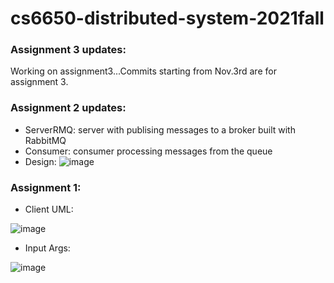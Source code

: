 # cs6650-distributed-system-2021fall

### Assignment 3 updates:
Working on assignment3...Commits starting from Nov.3rd are for assignment 3.
### Assignment 2 updates:
- ServerRMQ: server with publising messages to a broker built with RabbitMQ
- Consumer: consumer processing messages from the queue
- Design:
![image](https://user-images.githubusercontent.com/66226824/138347663-fe820416-2051-43de-9c87-69fe43817813.png)

### Assignment 1:
- Client UML:

![image](https://user-images.githubusercontent.com/66226824/135704249-7c270aa3-0157-49b6-b53a-b9af17e04f8f.png)

- Input Args:

![image](https://user-images.githubusercontent.com/66226824/135704253-631d8a7d-b8f9-4c4c-966d-cc3312bfb5e7.png)
